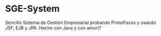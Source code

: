 # SGE-System
Sencillo Sistema de Gestión Empresarial probando PrimeFaces y usando JSF, EJB y JPA. Hecho con Java y con amor(?
